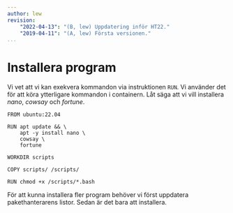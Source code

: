 ```yaml
---
author: lew
revision:
    "2022-04-13": "(B, lew) Uppdatering inför HT22."
    "2019-04-11": "(A, lew) Första versionen."
...
```

Installera program
=======================

Vi vet att vi kan exekvera kommandon via instruktionen `RUN`. Vi använder det för att köra ytterligare kommandon i containern. Låt säga att vi vill installera *nano*, *cowsay* och *fortune*.

```
FROM ubuntu:22.04

RUN apt update && \
    apt -y install nano \
    cowsay \
    fortune

WORKDIR scripts

COPY scripts/ /scripts/

RUN chmod +x /scripts/*.bash
```

För att kunna installera fler program behöver vi först uppdatera pakethanterarens listor. Sedan är det bara att installera.
